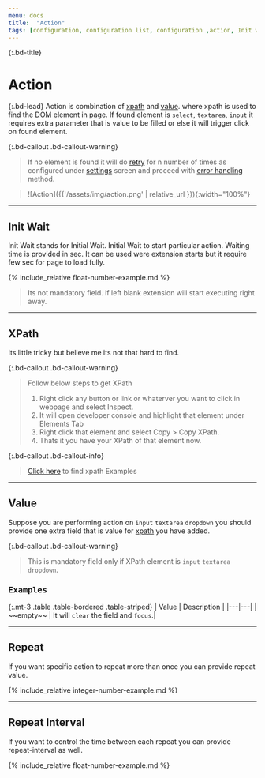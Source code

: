 ```yaml
---
menu: docs
title:  "Action"
tags: [configuration, configuration list, configuration ,action, Init wait, XPath, Value, repeat, repeat interval, r-interval]
---
```


{:.bd-title}
# Action

{:.bd-lead}
Action is combination of [xpath](#xpath) and [value](#value). where xpath is used to find the [DOM](https://developer.mozilla.org/en-US/docs/Web/API/Document_Object_Model) element in page. If found element is `select`, `textarea`, `input` it requires extra parameter that is value to be filled or else it will trigger click on found element.

{:.bd-callout .bd-callout-warning}
> If no element is found it will do [retry](settings/#retry) for n number of times as configured under [settings](settings) screen and proceed with [error handling](settings/#error-handling) method.

> ![Action]({{'/assets/img/action.png' | relative_url }}){:width="100%"}

---
## Init Wait
Init Wait stands for Initial Wait. Initial Wait to start particular action. Waiting time is provided in sec. It can be used were extension starts but it require few sec for page to load fully.

{% include_relative float-number-example.md %}

> Its not mandatory field. if left blank extension will start executing right away.

---
## XPath
Its little tricky but believe me its not that hard to find.

{:.bd-callout .bd-callout-warning}
> Follow below steps to get XPath
> 1. Right click any button or link or whaterver you want to click in webpage and select Inspect.
> 2. It will open developer console and highlight that element under Elements Tab
> 3. Right click that element and select Copy > Copy XPath.
> 4. Thats it you have your XPath of that element now.

{:.bd-callout .bd-callout-info}
> [Click here](xpath#examples) to find xpath Examples

---
## Value

Suppose you are performing action on `input` `textarea` `dropdown` you should provide one extra field that is value for [xpath](xpath) you have added.

{:.bd-callout .bd-callout-warning}
> This is mandatory field only if XPath element is `input` `textarea` `dropdown`.

### <kbd>Examples</kbd>

{:.mt-3 .table .table-bordered .table-striped}
| Value | Description |
|---|---|
| ~\~empty~\~ | It will `clear` the field and `focus`.|

---
## Repeat
If you want specific action to repeat more than once you can provide repeat value. 

{% include_relative integer-number-example.md %}

---
## Repeat Interval
If you want to control the time between each repeat you can provide repeat-interval as well.

{% include_relative float-number-example.md %}